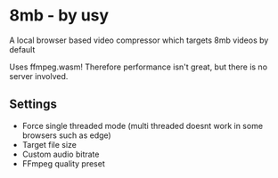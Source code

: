 # 8mb - by usy
A local browser based video compressor which targets 8mb videos by default

Uses ffmpeg.wasm! Therefore performance isn't great, but there is no server involved.

## Settings
- Force single threaded mode (multi threaded doesnt work in some browsers such as edge)
- Target file size
- Custom audio bitrate
- FFmpeg quality preset
